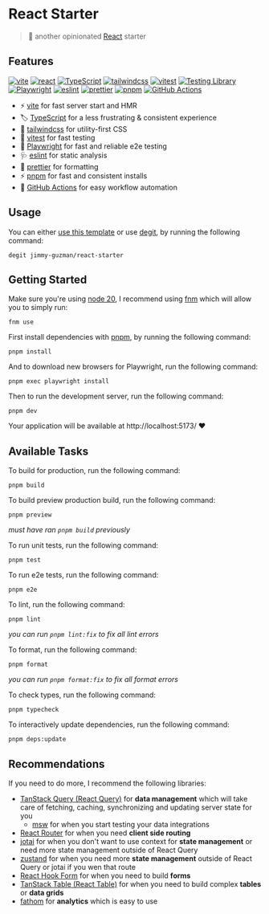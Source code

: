 # React Starter

> 🍱 another opinionated [React][react] starter

## Features

[![vite](https://img.shields.io/badge/Vite-B73BFE?style=for-the-badge&logo=vite&logoColor=FFD62E)][vite]
[![react](https://img.shields.io/badge/React-20232A?style=for-the-badge&logo=react&logoColor=61DAFB)][react]
[![TypeScript](https://img.shields.io/badge/TypeScript-007ACC?style=for-the-badge&logo=typescript&logoColor=white)][TypeScript]
[![tailwindcss](https://img.shields.io/badge/Tailwind_CSS-38B2AC?style=for-the-badge&logo=tailwind-css&logoColor=white)][tailwindcss]
[![vitest](https://img.shields.io/badge/vitest-6E9F18?style=for-the-badge&logo=vitest&logoColor=white)][vitest]
[![Testing Library](https://img.shields.io/badge/-testinglibrary-%23E33332?style=for-the-badge&logo=testinglibrary&logoColor=white)][Testing Library]
[![Playwright](https://img.shields.io/badge/Playwright-45ba4b?style=for-the-badge&logo=Playwright&logoColor=white)][Playwright]
[![eslint](https://img.shields.io/badge/eslint-3A33D1?style=for-the-badge&logo=eslint&logoColor=white)][eslint]
[![prettier](https://img.shields.io/badge/prettier-1A2C34?style=for-the-badge&logo=prettier&logoColor=F7BA3E)][prettier]
[![pnpm](https://img.shields.io/badge/pnpm-%234a4a4a.svg?style=for-the-badge&logo=pnpm&logoColor=f69220)][pnpm]
[![GitHub Actions](https://img.shields.io/badge/GitHub_Actions-2088FF?style=for-the-badge&logo=github-actions&logoColor=white)][GitHub Actions]

- ⚡️ [vite][vite] for fast server start and HMR
- 🏷️ [TypeScript][TypeScript] for a less frustrating & consistent experience
- 💄 [tailwindcss][tailwindcss] for utility-first CSS
- 🧪 [vitest][vitest] for fast testing
- 🧪 [Playwright][Playwright] for fast and reliable e2e testing
- 🩺 [eslint][eslint] for static analysis
- 🎨 [prettier][prettier] for formatting
- ⚡️ [pnpm][pnpm] for fast and consistent installs
- 👷 [GitHub Actions][GitHub Actions] for easy workflow automation

## Usage

You can either [use this template](https://github.com/jimmy-guzman/react-starter/generate) or use [degit](https://github.com/Rich-Harris/degit), by running the following command:

```
degit jimmy-guzman/react-starter
```

## Getting Started

Make sure you're using [node 20](https://nodejs.dev/en/about/releases), I recommend using [fnm](https://github.com/Schniz/fnm) which will allow you to simply run:

```
fnm use
```

First install dependencies with [pnpm](https://pnpm.io/installation), by running the following command:

```
pnpm install
```

And to download new browsers for Playwright, run the following command:

```
pnpm exec playwright install
```

Then to run the development server, run the following command:

```
pnpm dev
```

Your application will be available at http://localhost:5173/ ❤️

## Available Tasks

To build for production, run the following command:

```
pnpm build
```

To build preview production build, run the following command:

```
pnpm preview
```

_must have ran `pnpm build` previously_

To run unit tests, run the following command:

```
pnpm test
```

To run e2e tests, run the following command:

```
pnpm e2e
```

To lint, run the following command:

```
pnpm lint
```

_you can run `pnpm lint:fix` to fix all lint errors_

To format, run the following command:

```
pnpm format
```

_you can run `pnpm format:fix` to fix all format errors_

To check types, run the following command:

```
pnpm typecheck
```

To interactively update dependencies, run the following command:

```
pnpm deps:update
```

## Recommendations

If you need to do more, I recommend the following libraries:

- [TanStack Query (React Query)](https://tanstack.com/query/v5/docs/react/overview) for **data management** which will take care of fetching, caching, synchronizing and updating server state for you
  - [msw](https://mswjs.io) for when you start testing your data integrations
- [React Router](https://reactrouter.com/en/main) for when you need **client side routing**
- [jotai](https://jotai.org) for when you don't want to use context for **state management** or need more state management outside of React Query
- [zustand](https://github.com/pmndrs/zustand) for when you need more **state management** outside of React Query or jotai if you wen that route
- [React Hook Form](https://react-hook-form.com) for when you need to build **forms**
- [TanStack Table (React Table)](https://tanstack.com/table/v8) for when you need to build complex **tables** or **data grids**
- [fathom](https://usefathom.com) for **analytics** which is easy to use

<!-- features references start -->

[vite]: https://vitejs.dev
[react]: https://react.dev
[TypeScript]: https://www.typescriptlang.org
[tailwindcss]: https://tailwindcss.com
[eslint]: https://eslint.org
[vitest]: https://vitest.dev/guide/why.html
[Testing Library]: https://testing-library.com/docs/guiding-principles
[Playwright]: https://playwright.dev
[prettier]: https://prettier.io
[pnpm]: https://pnpm.io
[GitHub Actions]: https://github.com/features/actions

<!-- features references end -->
